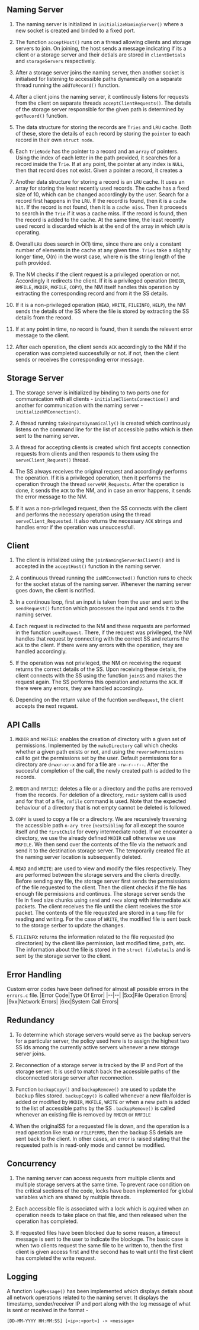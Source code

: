 ## Naming Server

1. The naming server is initialized in `initializeNamingServer()` where a new socket is created and binded to a fixed port.

2. The function `acceptHost()` runs on a thread allowing clients and storage servers to join. On joining, the host sends a message indicating if its a client or a storage server and their detials are stored in `clientDetials` and `storageServers` respectively.

3. After a storage server joins the naming server, then another socket is initialsed for listening to accessible paths dynamically on a separate thread running the `addToRecord()` function.

4. After a client joins the naming server, it continously listens for requests from the client on separate threads `acceptClientRequests()`. The details of the storage server responsible for the given path is determined by `getRecord()` function.

5. The data structure for storing the records are `Tries` and `LRU` cache. Both of these, store the details of each record by storing the `pointer` to each record in their own `struct node`.

6. Each `TrieNode` has the pointer to a record and an `array` of pointers. Using the index of each letter in the path provided, it searches for a record inside the `Trie`. If at any point, the pointer at any index is `NULL`, then that record does not exist. Given a pointer a record, it creates a

7. Another data structure for storing a record is an `LRU` cache. It uses an array for storing the least recently used records. The cache has a fixed size of 10, which can be changed accordingly by the user. Search for a record first happens in the `LRU`. If the record is found, then it is a `cache hit`. If the record is not found, then it is a `cache miss`. Then it proceeds to search in the `Trie` if it was a cache miss. If the record is found, then the record is added to the cache. At the same time, the least recently used record is discarded which is at the end of the array in which `LRU` is operating.

8. Overall `LRU` does search in O(1) time, since there are only a constant number of elements in the cache at any given time. `Tries` take a slighlty longer time, O(n) in the worst case, where n is the string length of the path provided.

9. The NM checks if the client request is a privileged operation or not. Accordingly it redirects the client. If it is a privileged operation (`RMDIR`, `RMFILE`, `MKDIR`, `MKFILE`, `COPY`), the NM itself handles this operation by extracting the corresponding record and from it the SS details.

10. If it is a non-privileged operation (`READ`, `WRITE`, `FILEINFO`, `HELP`), the NM sends the details of the SS where the file is stored by extracting the SS details from the record.

11. If at any point in time, no record is found, then it sends the relevent error message to the client.

12. After each operation, the client sends `ACK` accordingly to the NM if the operation was completed successfully or not. if not, then the client sends or receives the corresponding error message.

## Storage Server

1. The storage server is initialized by binding to two ports one for communication with all clients - `initialzeClientsConnection()` and another for communication with the naming server - `initializeNMConnection()`.

2. A thread running `takeInputsDynamically()` is created which continously listens on the command line for the list of accessible paths which is then sent to the naming server.

3. A thread for accepting clients is created which first accepts connection requests from clients and then responds to them using the `serveClient_Request()` thread.

4. The SS always receives the original request and accordingly performs the operation. If it is a privileged operation, then it performs the operation through the thread `serveNM_Requests`. After the operation is done, it sends the `ACK` to the NM, and in case an error happens, it sends the error message to the NM.

5. If it was a non-privileged request, then the SS connects with the client and performs the necessary operation using the thread `serveClient_Requested`. It also returns the necessary `ACK` strings and handles error if the operation was unsuccessfull.

## Client

1. The client is initialized using the `joinNamingServerAsClient()` and is accepted in the `acceptHost()` function in the naming server.

2. A continuous thread running the `isNMConnected()` function runs to check for the socket status of the naming server. Whenever the naming server goes down, the client is notified.

3. In a continous loop, first an input is taken from the user and sent to the `sendRequest()` function which processes the input and sends it to the naming server.

4. Each request is redirected to the NM and these requests are performed in the function `sendRequest`. There, if the request was privileged, the NM handles that request by connecting with the correct SS and returns the `ACK` to the client. If there were any errors with the operation, they are handled accordingly.

5. If the operation was not privileged, the NM on receiving the request returns the correct details of the SS. Upon receiving these details, the client connects with the SS using the function `joinSS` and makes the request again. The SS performs this operation and returns the `ACK`. If there were any errors, they are handled accordingly.

6. Depending on the return value of the fucntion `sendRequest`, the client accepts the next request.

## API Calls

1. `MKDIR` and `MKFILE`: enables the creation of directory with a given set of permissions. Implemented by the `makeDirectory` call which checks whether a given path exists or not, and using the `reversePermissions` call to get the permissions set by the user. Default permissions for a directory are `drwxr-xr-x` and for a file are `-rw-r--r--`. After the succesful completion of the call, the newly created path is added to the records.

2. `RMDIR` and `RMFILE`: deletes a file or a directory and the paths are removed from the records. For deletion of a directory, `rmdir` system call is used and for that of a file, `rmfile` command is used. Note that the expected behaviour of a directory that is not empty cannot be deleted is followed.

3. `COPY` is used to copy a file or a directory. We are recursively traversing the accessible path `n-ary tree` (`nextSibling` for all except the source itself and the `firstChild` for every intermediate node). If we encounter a directory, we use the already defined `MKDIR` call otherwise we use `MKFILE`. We then send over the contents of the file via the network and send it to the destination storage server. The temporarily created file at the naming server location is subsequently deleted.

4. `READ` and `WRITE`: are used to view and modify the files respectively. They are performed between the storage servers and the clients directly. Before sending any file, the storage server first sends the permsissions of the file requested to the client. Then the client checks if the file has enough file permissions and continues. The storage server sends the file in fixed size chunks using `send` and `recv` along with intermediate `ACK` packets. The client receives the file until the client receives the `STOP` packet. The contents of the file requested are stored in a `temp` file for reading and writing. For the case of `WRITE`, the modified file is sent back to the storage serber to update the changes.

5. `FILEINFO`: returns the information related to the file requested (no directories) by the client like permission, last modified time, path, etc. The information about the file is stored in the `struct fileDetails` and is sent by the storage server to the client.

## Error Handling

Custom error codes have been defined for almost all possible errors in the `errors.c` file.
|Error Code|Type Of Error|
|--|--|
|5xx|File Operation Errors|
|9xx|Network Errors|
|6xx|System Call Errors|

## Redundancy

1. To determine which storage servers would serve as the backup servers for a particular server, the policy used here is to assign the highest two SS ids among the currently active servers whenever a new storage server joins.

2. Reconnection of a storage server is tracked by the IP and Port of the storage server. It is used to match back the accessible paths of the disconnected storage server after reconnection.

3. Function `backupCopy()` and `backupRemove()` are used to update the backup files stored.
   `backupCopy()` is called whenever a new file/folder is added or modified by `MKDIR`, `MKFILE`, `WRITE` or when a new path is added to the list of accessible paths by the SS .
   `backupRemove()` is called whenever an existing file is removed by `RMDIR` or `RMFILE`

4. When the originalSS for a requested file is down, and the operation is a read operation like `READ` or `FILEPERMS`, then the backup SS detials are sent back to the client. In other cases, an error is raised stating that the requested path is in read-only mode and cannot be modified.

## Concurrency

1. The naming server can access requests from multiple clients and multiple storage servers at the same time. To prevent race condition on the critical sections of the code, locks have been implemented for global variables which are shared by multiple threads.

2. Each accessible file is associated with a lock which is aquired when an operation needs to take place on that file, and then released when the operation has completed.

3. If requested files have been blocked due to some reason, a timeout message is sent to the user to indicate the blockage. The basic case is when two clients request the same file to be written to, then the first client is given access first and the second has to wait until the first client has completed the write request.

## Logging

A function `logMessage()` has been implemented which displays detials about all network operations related to the naming server. It displays the timestamp, sender/receiver IP and port along with the log message of what is sent or received in the format -

```
[DD-MM-YYYY HH:MM:SS] [<ip>:<port>] -> <message>
```
